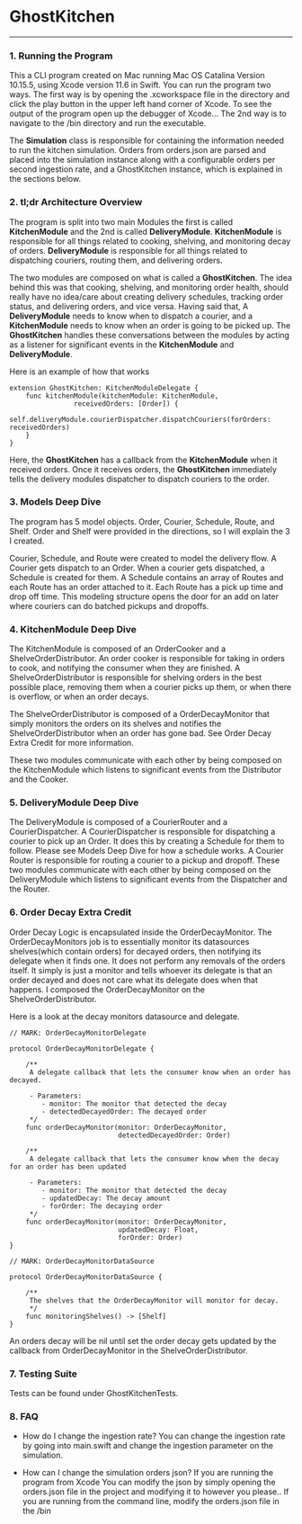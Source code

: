 # GhostKitchen

---

### 1. Running the Program

This a CLI program created on Mac running Mac OS Catalina Version 10.15.5, using Xcode version 11.6 in Swift. You can run the program two ways. The first way is  by opening the .xcworkspace file in the directory and click the play button in the upper left hand corner of Xcode. To see the output of the program open up the debugger of Xcode... The 2nd way is to navigate to the /bin directory and run the executable.

The **Simulation** class is responsible for containing the information needed to run the kitchen simulation. Orders from orders.json are parsed and placed into the simulation instance along with a configurable orders per second ingestion rate, and a GhostKitchen instance, which is explained in the sections below.

### 2. tl;dr Architecture Overview

The program is split into two main Modules the first is called **KitchenModule** and the 2nd is called  **DeliveryModule**.  **KitchenModule** is responsible for all things related to cooking, shelving, and monitoring decay  of orders.  **DeliveryModule** is responsible for all things related to dispatching couriers, routing them, and delivering orders. 

The two modules are composed on what is called a  **GhostKitchen**. The idea behind this was that cooking, shelving, and monitoring order health, should really have no idea/care about creating delivery schedules, tracking order status, and delivering orders, and vice versa. Having said that, A **DeliveryModule** needs to know when to dispatch a courier, and a  **KitchenModule** needs to know when an order is going to be picked up. The **GhostKitchen** handles these conversations between the modules by acting as a listener for significant events in the **KitchenModule** and **DeliveryModule**.

Here is an example of how that works

```
extension GhostKitchen: KitchenModuleDelegate {
	func kitchenModule(kitchenModule: KitchenModule,
				receivedOrders: [Order]) {
		self.deliveryModule.courierDispatcher.dispatchCouriers(forOrders: receivedOrders)
	}
}

```

Here, the **GhostKitchen** has a callback from the **KitchenModule** when it received orders. Once it receives orders, the **GhostKitchen** immediately tells the delivery modules dispatcher to dispatch couriers to the order.

### 3. Models Deep Dive

The program has 5 model objects. Order, Courier, Schedule, Route, and Shelf. Order and Shelf were provided in the directions, so I will explain the 3 I created.

Courier, Schedule, and Route were created to model the delivery flow. A Courier gets dispatch to an Order. When a courier gets dispatched, a Schedule is created for them. A Schedule contains an array of Routes and each Route has an order attached to it. Each Route has a pick up time and drop off time. This modeling structure opens the door for an add on later where couriers can do batched pickups and dropoffs. 

### 4. KitchenModule Deep Dive

The KitchenModule is composed of an OrderCooker and a ShelveOrderDistributor. An order cooker is responsible for taking in orders to cook, and notifying the consumer when they are finished. A ShelveOrderDistributor is responsible for shelving orders in the best possible place, removing them when a courier picks up them, or when there is overflow, or when an order decays. 

The ShelveOrderDistributor is composed of a OrderDecayMonitor that simply monitors the orders on its shelves and notifies the ShelveOrderDistributor when an order has gone bad. See Order Decay Extra Credit for more information.

These two modules communicate with each other by being composed on the KitchenModule which listens to significant events from the Distributor and the Cooker.

### 5. DeliveryModule Deep Dive

The DeliveryModule is composed of a CourierRouter and a CourierDispatcher. A CourierDispatcher is responsible for dispatching a courier to pick up an Order. It does this by creating a Schedule for them to follow. Please see Models Deep Dive for how a schedule works. A Courier Router is responsible for routing a courier to a pickup and dropoff. These two modules communicate with each other by being composed on the DeliveryModule which listens to significant events from the Dispatcher and the Router.

### 6. Order Decay Extra Credit

Order Decay Logic is encapsulated inside the OrderDecayMonitor. The OrderDecayMonitors job is to essentially monitor its datasources shelves(which contain orders) for decayed orders, then notifying its delegate when it finds one. It does not perform any removals of the orders itself. It simply is just a monitor and tells whoever its delegate is that an order decayed and does not care what its delegate does when that happens. I composed the OrderDecayMonitor on the ShelveOrderDistributor.

Here is a look at the decay monitors datasource and delegate.

```
// MARK: OrderDecayMonitorDelegate

protocol OrderDecayMonitorDelegate {
	
    /**
     A delegate callback that lets the consumer know when an order has decayed.

     - Parameters:
        - monitor: The monitor that detected the decay
        - detectedDecayedOrder: The decayed order
     */
	func orderDecayMonitor(monitor: OrderDecayMonitor,
						   detectedDecayedOrder: Order)
	
    /**
     A delegate callback that lets the consumer know when the decay for an order has been updated

     - Parameters:
        - monitor: The monitor that detected the decay
		- updatedDecay: The decay amount
        - forOrder: The decaying order
     */
	func orderDecayMonitor(monitor: OrderDecayMonitor,
						   updatedDecay: Float,
						   forOrder: Order)
}

// MARK: OrderDecayMonitorDataSource

protocol OrderDecayMonitorDataSource {
	
    /**
     The shelves that the OrderDecayMonitor will monitor for decay.
     */
	func monitoringShelves() -> [Shelf]
}
```

An orders decay will be nil until set the order decay gets updated by the callback from OrderDecayMonitor in the ShelveOrderDistributor.

### 7. Testing Suite

Tests can be found under GhostKitchenTests. 

### 8. FAQ

- How do I change the ingestion rate?
      You can change the ingestion rate by going into main.swift and change the ingestion parameter on the simulation.
      
- How can I change the simulation orders json?
	If you are running the program from Xcode You can modify the json by simply opening the orders.json file in the project and modifying it to however you please.. If you are running from the command line, modify the orders.json file in the /bin
      
